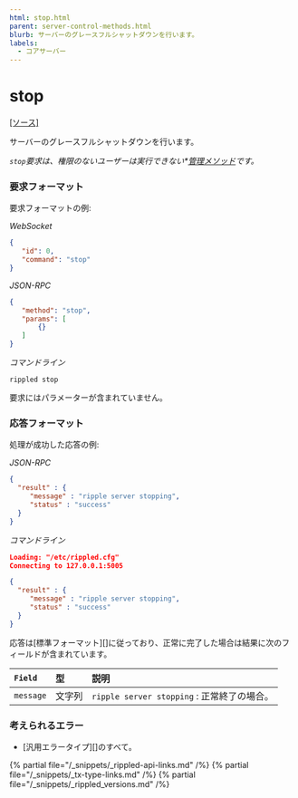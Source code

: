 ```yaml
---
html: stop.html
parent: server-control-methods.html
blurb: サーバーのグレースフルシャットダウンを行います。
labels:
  - コアサーバー
---
```

# stop
[[ソース]](https://github.com/ripple/rippled/blob/master/src/ripple/rpc/handlers/Stop.cpp "Source")

サーバーのグレースフルシャットダウンを行います。

_`stop`要求は、権限のないユーザーは実行できない*[管理メソッド](admin-api-methods.html)です。_

### 要求フォーマット
要求フォーマットの例:

<!-- MULTICODE_BLOCK_START -->

*WebSocket*

```json
{
   "id": 0,
   "command": "stop"
}
```

*JSON-RPC*

```json
{
   "method": "stop",
   "params": [
       {}
   ]
}
```

*コマンドライン*

```
rippled stop
```

<!-- MULTICODE_BLOCK_END -->

要求にはパラメーターが含まれていません。

### 応答フォーマット

処理が成功した応答の例:

<!-- MULTICODE_BLOCK_START -->

*JSON-RPC*

```json
{
  "result" : {
     "message" : "ripple server stopping",
     "status" : "success"
  }
}
```

*コマンドライン*

```json
Loading: "/etc/rippled.cfg"
Connecting to 127.0.0.1:5005

{
  "result" : {
     "message" : "ripple server stopping",
     "status" : "success"
  }
}
```

<!-- MULTICODE_BLOCK_END -->

応答は[標準フォーマット][]に従っており、正常に完了した場合は結果に次のフィールドが含まれています。

| `Field`   | 型   | 説明                          |
|:----------|:-------|:-------------------------------------|
| `message` | 文字列 | `ripple server stopping` : 正常終了の場合。 |

### 考えられるエラー

* [汎用エラータイプ][]のすべて。

<!--{# common link defs #}-->
{% partial file="/_snippets/_rippled-api-links.md" /%}
{% partial file="/_snippets/_tx-type-links.md" /%}
{% partial file="/_snippets/_rippled_versions.md" /%}
